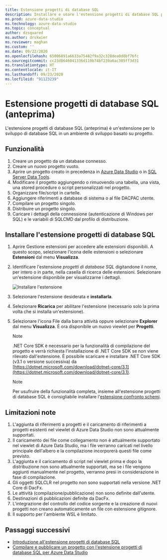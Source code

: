 ```yaml
---
title: Estensione progetti di database SQL
description: Installare e usare l'estensione progetti di database SQL per Azure Data Studio.
ms.prod: azure-data-studio
ms.technology: azure-data-studio
ms.topic: conceptual
author: dzsquared
ms.author: drskwier
ms.reviewer: maghan
ms.custom: ''
ms.date: 09/22/2020
ms.openlocfilehash: 65006891a6633a75482f9a32c328dea0d8bf76fc
ms.sourcegitcommit: cc23d8646041336d119b74bf239a6ac305ff3d31
ms.translationtype: HT
ms.contentlocale: it-IT
ms.lasthandoff: 09/23/2020
ms.locfileid: "91123239"
---
```

# <a name="sql-database-projects-extension-preview"></a>Estensione progetti di database SQL (anteprima)

L'estensione progetti di database SQL (anteprima) è un'estensione per lo sviluppo di database SQL in un ambiente di sviluppo basato su progetto. 

## <a name="features"></a>Funzionalità

1. Creare un progetto da un database connesso.
2. Creare un nuovo progetto vuoto.
3. Aprire un progetto creato in precedenza in [Azure Data Studio](sql-database-project-extension-getting-started.md) o in [SQL Server Data Tools](../../ssdt/sql-server-data-tools.md).
4. Modificare il progetto aggiungendo o rimuovendo una tabella, una vista, una stored procedure o script personalizzati nel progetto.
5. Organizzare file/script in cartelle.
6. Aggiungere riferimenti a database di sistema o al file DACPAC utente.
7. Compilare un progetto singolo.
8. Distribuire un progetto singolo.
9. Caricare i dettagli della connessione (autenticazione di Windows per SQL) e le variabili di SQLCMD dal profilo di distribuzione.

## <a name="install-the-sql-database-projects-extension"></a>Installare l'estensione progetti di database SQL

1. Aprire Gestione estensioni per accedere alle estensioni disponibili.  A questo scopo, selezionare l'icona delle estensioni o selezionare **Estensioni** dal menu **Visualizza**.
2. Identificare l'estensione *progetti di database SQL* digitandone il nome, per intero o in parte, nella casella di ricerca delle estensioni. Selezionare un'estensione disponibile per visualizzarne i dettagli.

   ![Installare l'estensione](media/sql-database-projects-extension/install-database-projects.png)

3. Selezionare l'estensione desiderata e **installarla**.
4. Selezionare **Ricarica** per abilitare l'estensione (necessario solo la prima volta che si installa un'estensione).
5. Selezionare l'icona File dalla barra attività oppure selezionare **Explorer** dal menu **Visualizza**. È ora disponibile un nuovo viewlet per **Progetti**.

   > [!NOTE]
   > .NET Core SDK è necessario per la funzionalità di compilazione del progetto e verrà richiesta l'installazione di .NET Core SDK se non viene rilevato dall'estensione.  È possibile scaricare e installare .NET Core SDK (v3.1 o versione successiva) da [https://dotnet.microsoft.com/download/dotnet-core/3.1](https://dotnet.microsoft.com/download/dotnet-core/3.1).

   > [!NOTE]
   > Per usufruire della funzionalità completa, insieme all'estensione progetti di database SQL è consigliabile installare l'[estensione confronto schemi](schema-compare-extension.md).

## <a name="known-limitations"></a>Limitazioni note

1. L'aggiunta di riferimenti a progetti e il caricamento di riferimenti a progetti esistenti nel viewlet di Azure Data Studio non sono attualmente supportati.
2. Il caricamento dei file come collegamento non è attualmente supportato nel viewlet di Azure Data Studio, ma i file verranno caricati nel livello principale dell'albero e la compilazione incorporerà questi file come previsto.
3. L'aggiunta e il caricamento di script nel viewlet prima e dopo la distribuzione non sono attualmente supportati, ma se i file vengono aggiunti manualmente nel progetto, verranno presi in considerazione in fase di compilazione.
4. Gli oggetti SQLCLR nel progetto non sono supportati nella versione .NET Core di DacFx.
5. Le attività (compilazione/pubblicazione) non sono definite dall'utente.
6. Destinazioni di pubblicazioni definite da DacFx.
7. L'integrazione del controllo del codice sorgente e la creazione di nuovi progetti non creano automaticamente un file con estensione gitignore.
8. Il supporto per l'ambiente WSL è limitato.

## <a name="next-steps"></a>Passaggi successivi

- [Introduzione all'estensione progetti di database SQL](sql-database-project-extension-getting-started.md)
- [Compilare e pubblicare un progetto con l'estensione progetti di database SQL per Azure Data Studio](sql-database-project-extension-build.md)
